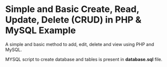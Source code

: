 Simple and Basic Create, Read, Update, Delete (CRUD) in PHP & MySQL Example
============================================================================

A simple and basic method to add, edit, delete and view using PHP and MySQL. 

MYSQL script to create database and tables is present in **database.sql** file.
